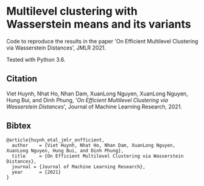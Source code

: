 # Multilevel clustering with Wasserstein means and its variants
Code to reproduce the results in the paper 'On Efficient Multilevel Clustering via Wasserstein Distances', JMLR 2021.

Tested with Python 3.6.


Citation
--------
Viet Huynh, Nhat Ho, Nhan Dam, XuanLong Nguyen, XuanLong Nguyen, Hung Bui, and Dinh Phung, '*On Efficient Multilevel Clustering via Wasserstein Distances*', Journal of Machine Learning Research, 2021.

Bibtex
------
```
@article{huynh_etal_jmlr_onfficient,
  author    = {Viet Huynh, Nhat Ho, Nhan Dam, XuanLong Nguyen, XuanLong Nguyen, Hung Bui, and Dinh Phung},
  title     = {On Efficient Multilevel Clustering via Wasserstein Distances},
  journal = {Journal of Machine Learning Research},
  year      = {2021} 
}
 ```
